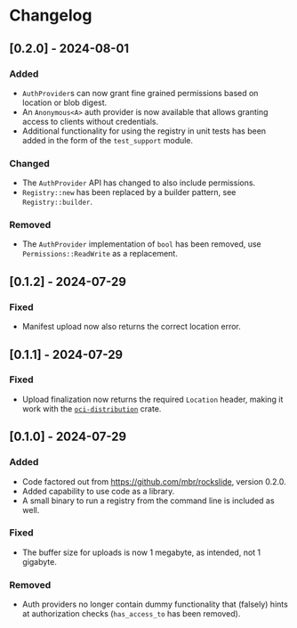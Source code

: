 # Changelog

## [0.2.0] - 2024-08-01

### Added

* `AuthProvider`s can now grant fine grained permissions based on location or blob digest.
* An `Anonymous<A>` auth provider is now available that allows granting access to clients without credentials.
* Additional functionality for using the registry in unit tests has been added in the form of the
  `test_support` module.

### Changed

* The `AuthProvider` API has changed to also include permissions.
* `Registry::new` has been replaced by a builder pattern, see `Registry::builder`.

### Removed

* The `AuthProvider` implementation of `bool` has been removed, use `Permissions::ReadWrite` as a replacement.

## [0.1.2] - 2024-07-29

### Fixed

* Manifest upload now also returns the correct location error.

## [0.1.1] - 2024-07-29

### Fixed

* Upload finalization now returns the required `Location` header, making it work with the [`oci-distribution`](https://docs.rs/oci-distribution) crate.

## [0.1.0] - 2024-07-29

### Added

* Code factored out from <https://github.com/mbr/rockslide>, version 0.2.0.
* Added capability to use code as a library.
* A small binary to run a registry from the command line is included as well.

### Fixed

* The buffer size for uploads is now 1 megabyte, as intended, not 1 gigabyte.

### Removed

* Auth providers no longer contain dummy functionality that (falsely) hints at authorization checks (`has_access_to` has been removed).